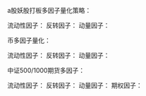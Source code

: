 a股妖股打板多因子量化策略： 

流动性因子：
反转因子：
动量因子：





币多因子量化：

流动性因子：
反转因子：
动量因子：



中证500/1000期货多因子：  

流动性因子：
反转因子：
动量因子：
期权因子：



